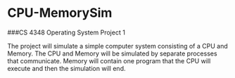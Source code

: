 # CPU-MemorySim
###CS 4348 Operating System Project 1

The project will simulate a simple computer system consisting of a CPU and Memory.
The CPU and Memory will be simulated by separate processes that communicate.
Memory will contain one program that the CPU will execute and then the simulation will end.
